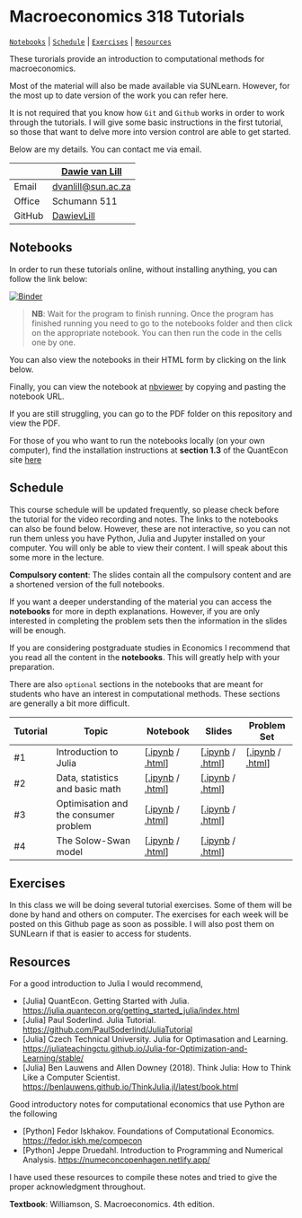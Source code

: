 # Macroeconomics 318 Tutorials 

[`Notebooks`](#notebooks) | [`Schedule`](#schedule) | [`Exercises`](#exercises) |
[`Resources`](#resources) 

These turorials provide an introduction to computational methods for macroeconomics. 

Most of the material will also be made available via SUNLearn. However, for the most up to date version of the work you can refer here. 

It is not required that you know how `Git` and `Github` works in order to work through the tutorials. I will give some basic instructions in the first tutorial, so those that want to delve more into version control are able to get started.  

Below are my details. You can contact me via email. 

|  | [Dawie van Lill](https://dawievanlill.netlify.app/) |
|--------------|--------------------------------------------------------------|
| Email | [dvanlill@sun.ac.za](mailto:dvanlill@sun.ac.za) |
| Office | Schumann 511 |
| GitHub | [DawievLill](https://github.com/DawievLill) |

## Notebooks

In order to run these tutorials online, without installing anything, you can follow the link below:

[![Binder](https://mybinder.org/badge_logo.svg)](https://mybinder.org/v2/gh/DawievLill/Macro-318/HEAD)

> **NB**: Wait for the program to finish running. Once the program has finished running you need to go to the notebooks folder and then click on the appropriate notebook. You can then run the code in the cells one by one. 

You can also view the notebooks in their HTML form by clicking on the link below. 

Finally, you can view the notebook at [nbviewer](https://nbviewer.org/) by copying and pasting the notebook URL. 

If you are still struggling, you can go to the PDF folder on this repository and view the PDF. 

For those of you who want to run the notebooks locally (on your own computer), find the installation instructions at **section 1.3** of the QuantEcon site [here](https://julia.quantecon.org/getting_started_julia/getting_started.html#id6)

## Schedule 

This course schedule will be updated frequently, so please check before the tutorial for the video recording and notes. The links to the notebooks can also be found below. However, these are not interactive, so you can not run them unless you have Python, Julia and Jupyter installed on your computer. You will only be able to view their content. I will speak about this some more in the lecture. 

**Compulsory content**: The slides contain all the compulsory content and are a shortened version of the full notebooks. 

If you want a deeper understanding of the material you can access the **notebooks** for more in depth explanations. However, if you are only interested in completing the problem sets then the information in the slides will be enough. 

If you are considering postgraduate studies in Economics I recommend that you read all the content in the **notebooks**. This will greatly help with your preparation. 

There are also `optional` sections in the notebooks that are meant for students who have an interest in computational methods. These sections are generally a bit more difficult. 

|  Tutorial | Topic  | Notebook  | Slides |  Problem Set |
|--------|-----------|-----------------|----------------|----------------|
| #1 | Introduction to Julia | [[.ipynb](https://github.com/DawievLill/Macro-318/blob/main/notebooks/tut1_introduction.ipynb) / [.html](https://raw.githack.com/DawievLill/Macro-318/main/html/tut1_introduction.html)]  | [[.ipynb](https://github.com/DawievLill/Macro-318/blob/main/slides/tut1_slides.ipynb) / [.html](https://raw.githack.com/DawievLill/Macro-318/main/slides/tut1_slides.html)]  | [[.ipynb](https://github.com/DawievLill/Macro-318/blob/main/notebooks/tut1_ps.ipynb) / [.html](https://raw.githack.com/DawievLill/Macro-318/main/slides/tut1_slides.html)] |
| #2 | Data, statistics and basic math  | [[.ipynb](https://github.com/DawievLill/Macro-318/blob/main/notebooks/tut2_data_analysis.ipynb) / [.html](https://raw.githack.com/DawievLill/Macro-318/main/html/tut2_data_analysis.html)] | [[.ipynb](https://github.com/DawievLill/Macro-318/blob/main/notebooks/tut2_data_analysis.ipynb) / [.html](https://raw.githack.com/DawievLill/Macro-318/main/html/tut2_data_analysis.html)] | |
| #3 | Optimisation and the consumer problem    | [[.ipynb](https://github.com/DawievLill/Macro-318/blob/main/notebooks/tut3_optimisation.ipynb) / [.html](https://raw.githack.com/DawievLill/Macro-318/main/html/tut3_optimisation.html)]  | [[.ipynb](https://github.com/DawievLill/Macro-318/blob/main/notebooks/tut3_optimisation.ipynb) / [.html](https://raw.githack.com/DawievLill/Macro-318/main/html/tut3_optimisation.html)]  | |
| #4 | The Solow-Swan model |  [[.ipynb](https://github.com/DawievLill/Macro-318/blob/main/notebooks/tut4_solow.ipynb) / [.html]()]  | [[.ipynb](https://github.com/DawievLill/Macro-318/blob/main/notebooks/tut4_solow.ipynb) / [.html]()]  | |


## Exercises

In this class we will be doing several tutorial exercises. Some of them will be done by hand and others on computer. The exercises for each week will be posted on this Github page as soon as possible. I will also post them on SUNLearn if that is easier to access for students. 

## Resources

For a good introduction to Julia I would recommend, 

- [Julia] QuantEcon. Getting Started with Julia. https://julia.quantecon.org/getting_started_julia/index.html
- [Julia] Paul Soderlind. Julia Tutorial. https://github.com/PaulSoderlind/JuliaTutorial
- [Julia] Czech Technical University. Julia for Optimasation and Learning. https://juliateachingctu.github.io/Julia-for-Optimization-and-Learning/stable/
- [Julia] Ben Lauwens and Allen Downey (2018). Think Julia: How to Think Like a Computer Scientist. https://benlauwens.github.io/ThinkJulia.jl/latest/book.html

Good introductory notes for computational economics that use Python are the following

- [Python] Fedor Iskhakov. Foundations of Computational Economics. https://fedor.iskh.me/compecon
- [Python] Jeppe Druedahl. Introduction to Programming and Numerical Analysis. https://numeconcopenhagen.netlify.app/

I have used these resources to compile these notes and tried to give the proper acknowledgment throughout. 

**Textbook**: Williamson, S. Macroeconomics. 4th edition. 




